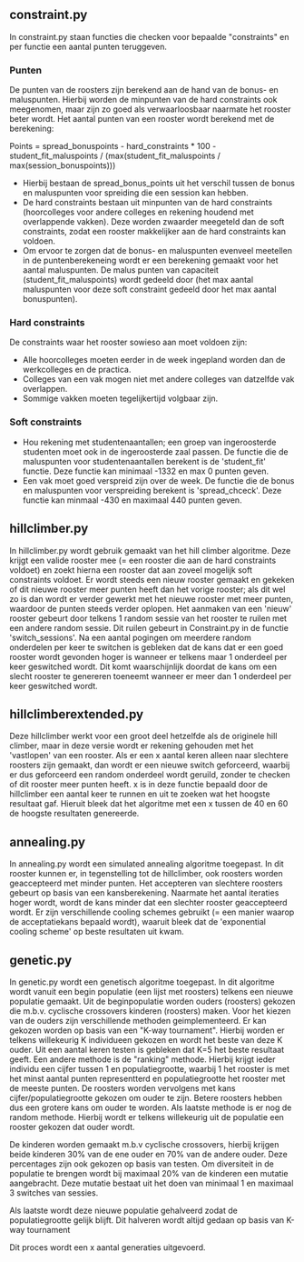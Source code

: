 ## constraint.py

In constraint.py staan functies die checken voor bepaalde "constraints" en per functie een aantal punten teruggeven.

### Punten
De punten van de roosters zijn berekend aan de hand van de bonus- en maluspunten. Hierbij worden de minpunten van de hard constraints ook meegenomen, maar zijn zo goed als verwaarloosbaar naarmate het rooster beter wordt.
Het aantal punten van een rooster wordt berekend met de berekening:

Points = spread_bonuspoints  - hard_constraints * 100  - student_fit_maluspoints / (max(student_fit_maluspoints / max(session_bonuspoints)))

- Hierbij bestaan de spread_bonus_points uit het verschil tussen de bonus en maluspunten voor spreiding die een session kan hebben.
- De hard constraints bestaan uit minpunten van de hard constraints (hoorcolleges voor andere colleges en rekening houdend met overlappende vakken). Deze worden zwaarder meegeteld dan de soft constraints, zodat een rooster makkelijker aan de hard constraints kan voldoen.
- Om ervoor te zorgen dat de bonus- en maluspunten evenveel meetellen in de puntenberekeneing wordt er een berekening gemaakt voor het aantal maluspunten. De malus punten van capaciteit (student_fit_maluspoints) wordt gedeeld door (het max aantal maluspunten voor deze soft constraint gedeeld door het max aantal bonuspunten). 


### Hard constraints
De constraints waar het rooster sowieso aan moet voldoen zijn:
- Alle hoorcolleges moeten eerder in de week ingepland worden dan de werkcolleges en de practica.
- Colleges van een vak mogen niet met andere colleges van datzelfde vak overlappen.
- Sommige vakken moeten tegelijkertijd volgbaar zijn.

### Soft constraints
- Hou rekening met studentenaantallen; een groep van ingeroosterde studenten moet ook in de ingeroosterde zaal passen. De functie die de maluspunten voor studentenaantallen berekent is de 'student_fit' functie. Deze functie kan minimaal -1332 en max 0 punten geven. 
- Een vak moet goed verspreid zijn over de week. De functie die de bonus en maluspunten voor verspreiding berekent is 'spread_chceck'. Deze functie kan minmaal -430 en maximaal 440 punten geven. 

## hillclimber.py

In hillclimber.py wordt gebruik gemaakt van het hill climber algoritme. Deze krijgt een valide rooster mee (= een rooster die aan de hard constraints voldoet) en zoekt hierna een rooster dat aan zoveel mogelijk soft constraints voldoet. Er wordt steeds een nieuw rooster gemaakt en gekeken of dit nieuwe rooster meer punten heeft dan het vorige rooster; als dit wel zo is dan wordt er verder gewerkt met het nieuwe rooster met meer punten, waardoor de punten steeds verder oplopen. Het aanmaken van een 'nieuw' rooster gebeurt door telkens 1 random sessie van het rooster te ruilen met een andere random sessie. Dit ruilen gebeurt in Constraint.py in de functie 'switch_sessions'. 
Na een aantal pogingen om meerdere random onderdelen per keer te switchen is gebleken dat de kans dat er een goed rooster wordt gevonden hoger is wanneer er telkens maar 1 onderdeel per keer geswitched wordt. Dit komt waarschijnlijk doordat de kans om een slecht rooster te genereren toeneemt wanneer er meer dan 1 onderdeel per keer geswitched wordt. 

## hillclimberextended.py

Deze hillclimber werkt voor een groot deel hetzelfde als de originele hill climber, maar in deze versie wordt er rekening gehouden met het 'vastlopen' van een rooster. Als er een x aantal keren alleen naar slechtere roosters zijn gemaakt, dan wordt er een nieuwe switch geforceerd, waarbij er dus geforceerd een random onderdeel wordt geruild, zonder te checken of dit rooster meer punten heeft. x is in deze functie bepaald door de hillclimber een aantal keer te runnen en uit te zoeken wat het hoogste resultaat gaf. Hieruit bleek dat het algoritme met een x tussen de 40 en 60 de hoogste resultaten genereerde. 

## annealing.py

In annealing.py wordt een simulated annealing algoritme toegepast. In dit rooster kunnen er, in tegenstelling tot de hillclimber, ook roosters worden geaccepteerd met minder punten. Het accepteren van slechtere roosters gebeurt op basis van een kansberekening. Naarmate het aantal iteraties hoger wordt, wordt de kans minder dat een slechter rooster geaccepteerd wordt. Er zijn verschillende cooling schemes gebruikt (= een manier waarop de acceptatiekans bepaald wordt), waaruit bleek dat de 'exponential cooling scheme' op beste resultaten uit kwam.

## genetic.py

In genetic.py wordt een genetisch algoritme toegepast. In dit algoritme wordt vanuit een begin populatie (een lijst met roosters) telkens een nieuwe populatie gemaakt. Uit de beginpopulatie worden ouders (roosters) gekozen die m.b.v. cyclische crossovers kinderen (roosters) maken.
Voor het kiezen van de ouders zijn verschillende methoden geimplementeerd. Er kan gekozen worden op basis van een "K-way tournament". Hierbij worden er telkens willekeurig K individueen gekozen en wordt het beste van deze K ouder. Uit een aantal keren testen is gebleken dat K=5 het beste resultaat geeft.
Een andere methode is de "ranking" methode. Hierbij krijgt ieder individu een cijfer tussen 1 en populatiegrootte, waarbij 1 het rooster is met het minst aantal punten representterd en populatiegrootte het rooster met de meeste punten. De roosters worden vervolgens met kans cijfer/populatiegrootte gekozen om ouder te zijn. Betere roosters hebben dus een grotere kans om ouder te worden.
Als laatste methode is er nog de random methode. Hierbij wordt er telkens willekeurig uit de populatie een rooster gekozen dat ouder wordt.

De kinderen worden gemaakt m.b.v cyclische crossovers, hierbij krijgen beide kinderen 30% van de ene ouder en 70% van de andere ouder. Deze percentages zijn ook gekozen op basis van testen. Om diversiteit in de populatie te brengen wordt bij maximaal 20% van de kinderen een mutatie aangebracht. Deze mutatie bestaat uit het doen van minimaal 1 en maximaal 3 switches van sessies.

Als laatste wordt deze nieuwe populatie gehalveerd zodat de populatiegrootte gelijk blijft. Dit halveren wordt altijd gedaan op basis van K-way tournament

Dit proces wordt een x aantal generaties uitgevoerd.
